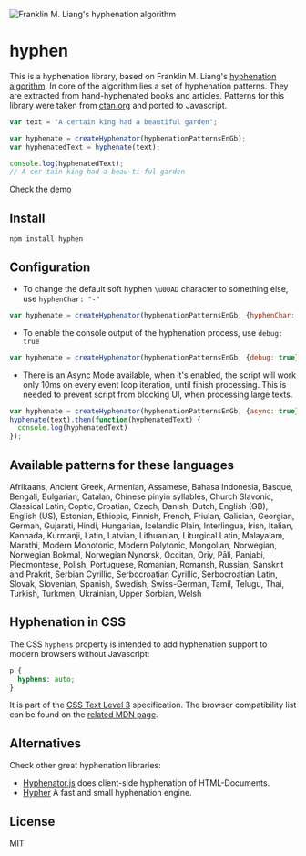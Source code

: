 ![Franklin M. Liang's hyphenation algorithm](https://ytiurin.github.io/hyphen/01.png)

hyphen
======
This is a hyphenation library, based on Franklin M. Liang's [hyphenation algorithm](https://tug.org/docs/liang/ "Frank Liang wrote his Stanford Ph.D. thesis on a hyphenation algorithm that is standard in TeX, and has been adapted to numerous languages."). In core of the algorithm lies a set of hyphenation patterns. They are extracted from hand-hyphenated books and articles. Patterns for this library were taken from [ctan.org](https://ctan.org/ "The Comprehensive TEX Archive Network (CTAN) is the central place for all kinds of material around TEX.") and ported to Javascript.

```javascript
var text = "A certain king had a beautiful garden";

var hyphenate = createHyphenator(hyphenationPatternsEnGb);
var hyphenatedText = hyphenate(text);

console.log(hyphenatedText);
// A cer-tain king had a beau-ti-ful garden
```

Check the <a href="https://jsfiddle.net/ytiurin/ctwwwL0f/" target="_blank">demo</a>

Install
-------
```
npm install hyphen
```

Configuration
-------------
- To change the default soft hyphen `\u00AD` character to something else, use `hyphenChar: "-"`
```javascript
var hyphenate = createHyphenator(hyphenationPatternsEnGb, {hyphenChar: '-'});
```

- To enable the console output of the hyphenation process, use `debug: true`
```javascript
var hyphenate = createHyphenator(hyphenationPatternsEnGb, {debug: true});
```

- There is an Async Mode available, when it's enabled, the script will work only 10ms on every event loop iteration, until finish processing. This is needed to prevent script from blocking UI, when processing large texts.
```javascript
var hyphenate = createHyphenator(hyphenationPatternsEnGb, {async: true});
hyphenate(text).then(function(hyphenatedText) {
  console.log(hyphenatedText)
});
```

Available patterns for these languages
--------------------------------
Afrikaans, Ancient Greek, Armenian, Assamese, Bahasa Indonesia, Basque, Bengali, Bulgarian, Catalan, Chinese pinyin syllables, Church Slavonic, Classical Latin, Coptic, Croatian, Czech, Danish, Dutch, English (GB), English (US), Estonian, Ethiopic, Finnish, French, Friulan, Galician, Georgian, German, Gujarati, Hindi, Hungarian, Icelandic Plain, Interlingua, Irish, Italian, Kannada, Kurmanji, Latin, Latvian, Lithuanian, Liturgical Latin, Malayalam, Marathi, Modern Monotonic, Modern Polytonic, Mongolian, Norwegian, Norwegian Bokmal, Norwegian Nynorsk, Occitan, Oriy, Pāli, Panjabi, Piedmontese, Polish, Portuguese, Romanian, Romansh, Russian, Sanskrit and Prakrit, Serbian Cyrillic, Serbocroatian Cyrillic, Serbocroatian Latin, Slovak, Slovenian, Spanish, Swedish, Swiss-German, Tamil, Telugu, Thai, Turkish, Turkmen, Ukrainian, Upper Sorbian, Welsh


Hyphenation in CSS
------------------
The CSS `hyphens` property is intended to add hyphenation support to modern browsers without Javascript:
```css
p {
  hyphens: auto;
}
```
It is part of the [CSS Text Level 3](https://drafts.csswg.org/css-text-3/#hyphens-property) specification. The browser compatibility list can be found on the [related MDN page](https://developer.mozilla.org/en-US/docs/Web/CSS/hyphens).

Alternatives
------------
Check other great hyphenation libraries:

- [Hyphenator.js](http://mnater.github.io/Hyphenator/) does client-side hyphenation of HTML-Documents.
- [Hypher](https://github.com/bramstein/hypher) A fast and small hyphenation engine.

License
-------
MIT
